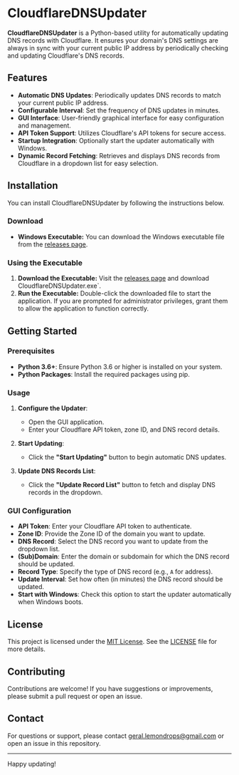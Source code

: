 # CloudflareDNSUpdater

**CloudflareDNSUpdater** is a Python-based utility for automatically updating DNS records with Cloudflare. It ensures your domain's DNS settings are always in sync with your current public IP address by periodically checking and updating Cloudflare's DNS records.

## Features

- **Automatic DNS Updates**: Periodically updates DNS records to match your current public IP address.
- **Configurable Interval**: Set the frequency of DNS updates in minutes.
- **GUI Interface**: User-friendly graphical interface for easy configuration and management.
- **API Token Support**: Utilizes Cloudflare's API tokens for secure access.
- **Startup Integration**: Optionally start the updater automatically with Windows.
- **Dynamic Record Fetching**: Retrieves and displays DNS records from Cloudflare in a dropdown list for easy selection.

## Installation

You can install CloudflareDNSUpdater by following the instructions below.

### Download

- **Windows Executable:** You can download the Windows executable file from the [releases page](releases/windows_executable/CloudflareDNSUpdater.exe).

### Using the Executable

1. **Download the Executable:** Visit the [releases page](releases/windows_executable/CloudflareDNSUpdater.exe) and download CloudflareDNSUpdater.exe`.
2. **Run the Executable:** Double-click the downloaded file to start the application. If you are prompted for administrator privileges, grant them to allow the application to function correctly.

## Getting Started

### Prerequisites

- **Python 3.6+**: Ensure Python 3.6 or higher is installed on your system.
- **Python Packages**: Install the required packages using pip.



### Usage

1. **Configure the Updater**:
    - Open the GUI application.
    - Enter your Cloudflare API token, zone ID, and DNS record details.

2. **Start Updating**:
    - Click the **"Start Updating"** button to begin automatic DNS updates.

3. **Update DNS Records List**:
    - Click the **"Update Record List"** button to fetch and display DNS records in the dropdown.

### GUI Configuration

- **API Token**: Enter your Cloudflare API token to authenticate.
- **Zone ID**: Provide the Zone ID of the domain you want to update.
- **DNS Record**: Select the DNS record you want to update from the dropdown list.
- **(Sub)Domain**: Enter the domain or subdomain for which the DNS record should be updated.
- **Record Type**: Specify the type of DNS record (e.g., `A` for address).
- **Update Interval**: Set how often (in minutes) the DNS record should be updated.
- **Start with Windows**: Check this option to start the updater automatically when Windows boots.

## License

This project is licensed under the [MIT License](LICENSE). See the [LICENSE](LICENSE) file for more details.

## Contributing

Contributions are welcome! If you have suggestions or improvements, please submit a pull request or open an issue.

## Contact

For questions or support, please contact geral.lemondrops@gmail.com or open an issue in this repository.

---

Happy updating!
